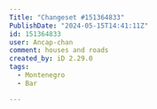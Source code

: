 ```yaml
---
Title: "Changeset #151364833"
PublishDate: "2024-05-15T14:41:11Z"
id: 151364833
user: Ancap-chan
comment: houses and roads
created_by: iD 2.29.0
tags:
  - Montenegro
  - Bar

---
```

